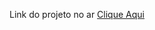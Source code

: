 Link do projeto no ar <a href="https://felipe-bueno04.github.io/Atividade1_SENAI-Frontend/">Clique Aqui<a/>
